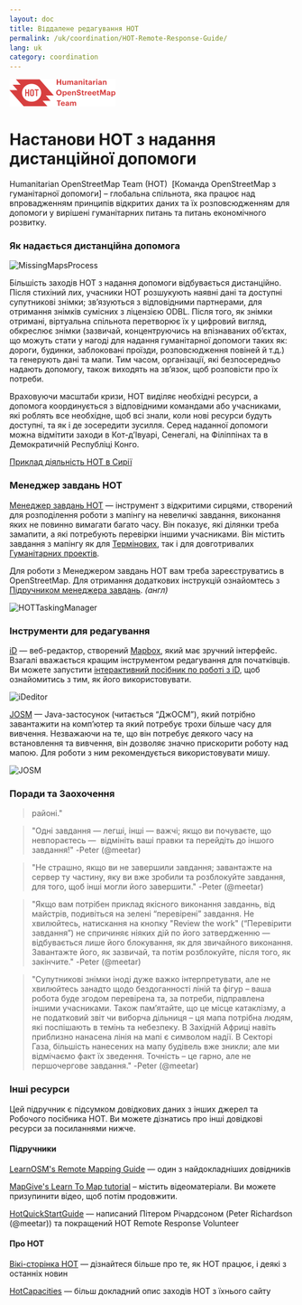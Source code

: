 ```yaml
---
layout: doc
title: Віддалене редагування HOT  
permalink: /uk/coordination/HOT-Remote-Response-Guide/
lang: uk
category: coordination
---
```

![HotGuideLogo](/images/hot-logo.png)

# Настанови HOT з надання дистанційної допомоги
Humanitarian OpenStreetMap Team (HOT)  [Команда OpenStreetMap з гуманітарної
допомоги] – глобальна спільнота, яка працює над впровадженням принципів
відкритих даних та їх розповсюдженням для допомоги у вирішені гуманітарних
питань та питань економічного розвитку.

### Як надається дистанційна допомога

![MissingMapsProcess](http://hot.openstreetmap.org/sites/default/files/styles/large/public/process.png?itok=jlAYWov0)

Більшість заходів HOT з надання допомоги відбувається дистанційно. Після
стихіний лих, учасники HOT розшукують наявні дані та доступні супутникові
знімки; зв’язуються з відповідними партнерами, для отримання знімків сумісних з
ліцензією ODBL. Після того, як знімки отримані, віртуальна спільнота перетворює
їх у цифровий вигляд, обкреслює знімки (зазвичай, концентруючись на впізнаваних
об’єктах, що можуть стати у нагоді для надання гуманітарної допомоги таких як:
дороги, будинки, заблоковані проїзди, розповсюдження повіней й т.д.) та
генерують дані та мапи. Тим часом, організації, які безпосередньо надають
допомогу, також виходять на зв’язок, щоб розповісти про їх потреби.

Враховуючи масштаби кризи, HOT виділяє необхідні ресурси, а допомога
координується з відповідними командами або учасниками, які роблять все
необхідне, щоб всі знали, коли нові ресурси будуть доступні, та як і де
зосередити зусилля. Серед наданної допомоги можна відмітити заходи в
Кот-д’Івуарі, Сенегалі, на Філіппінах та в Демократичній Республіці Конго.

[Приклад діяльність HOT в Сирії](http://hot.openstreetmap.org/updates/2013-01-28_syria_activation)

### Менеджер завдань HOT

[Менеджер завдань HOT](http://tasks.hotosm.org/) — інструмент з відкритими
сирцями, створений для розподілення роботи з мапінгу на невеличкі завдання,
виконання яких не повинно вимагати багато часу. Він показує, які ділянки треба
замапити, а які потребують перевірки іншими учасниками. Він містить завдання з
мапінгу як для [Термінових](http://wiki.openstreetmap.org/wiki/HOT_activation),
так і для довготривалих [Гуманітарних проектів](http://hot.openstreetmap.org/projects).

Для роботи з Менеджером завдань HOT вам треба зареєструватись в OpenStreetMap.
Для отримання додаткових інструкцій ознайомтесь з [Підручником менеджера завдань](http://learnosm.org/en/coordination/tasking-manager/). _(англ)_

![HOTTaskingManager](http://hot.openstreetmap.org/sites/default/files/styles/large/public/task_manager_v2_screenshot_CAR_example.png?itok=Q35ytxKl)

### Інструменти для редагування

[iD](http://learnosm.org/en/editing/id-editor/) — веб-редактор, створений
[Mapbox](www.mapbox.com), який має зручний інтерфейс. Взагалі вважається кращим
інструментом редагування для початківців. Ви можете запустити
[інтерактивний посібник по роботі з iD](http://ideditor.com/), щоб ознайомитись
з тим, як його використовувати.
<!-- need to verify link for iD interactive guide-->

![iDeditor](https://blog.openstreetmap.org/wp-content/uploads/2013/08/id-editor-sotm-us-2013-venue-screenshot.png)


[JOSM](https://josm.openstreetmap.de/) — Java-застосунок (читається “ДжОСМ”),
який потрібно завантажити на комп’ютер та який потребує трохи більше часу для
вивчення. Незважаючи на те, що він потребує деякого часу на встановлення та
вивчення, він дозволяє значно прискорити роботу над мапою. Для роботи з ним
рекомендується використовувати мишу.

![JOSM](http://njgeo.org/wp-content/uploads/2010/07/josm_osm_editor.png)

### Поради та Заохочення

> районі."

> "Одні завдання — легші, інші — важчі; якщо ви почуваєте, що невпораєтесь — 
> відмініть ваші правки та перейдіть до іншого завдання!" -Peter (@meetar)

> "Не страшно, якщо ви не завершили завдання; завантажте на сервер ту частину,
> яку ви вже зробили та розблокуйте завдання, для того, щоб інші могли його
> завершити." -Peter (@meetar)  

> "Якщо вам потрібен приклад якісного виконання завданнь, від майстрів,
> подивіться на зелені “перевірені” завдання. Не хвилюйтесь, натискання на
> кнопку "Review the work" (“Перевірити завдання”) не спричиняє ніяких дій по
> його затвердженню — відбувається лише його блокування, як для звичайного
> виконання. Завантажте його, як зазвичай, та потім розблокуйте, після того, як
> закінчите." -Peter (@meetar)  


> "Супутникові знімки іноді дуже важко інтерпретувати, але не хвилюйтесь
> занадто щодо бездоганності ліній та фігур – ваша робота буде згодом
> перевірена та, за потреби, підправлена іншими учасниками. Також пам’ятайте,
> що це місце катаклізму, а не податковий звіт чи виборча дільниця – ця мапа
> потрібна людям, які поспішають в темінь та небезпеку. В Західній Африці
> навіть приблизно нанасена лінія на мапі є символом надії. В Секторі Газа,
> більшість нанесених на мапу будівель вже зникли; але ми відмічаємо факт їх
> зведення. Точність – це гарно, але не першочергове завдання." -Peter (@meetar)


### Інші ресурси

Цей підручник є підсумком довідкових даних з інших джерел та Робочого посібника
HOT. Ви можете дізнатись про інші довідкові ресурси за посиланнями нижче.

#### Підручники

[LearnOSM's Remote Mapping Guide](http://learnosm.org/en/coordination/remote/) —
один з найдокладніших довідників  

[MapGive's Learn To Map tutorial](http://mapgive.state.gov/learn-to-map/) –
містить відеоматеріали. Ви можете призупинити відео, щоб потім продовжити.
<!-- no video at this link :(-->

[HotQuickStartGuide](https://gist.github.com/meetar/b9929dfec129d1d7f5f2) —
написаний Пітером Річардсоном (Peter Richardson (@meetar)) та покращений HOT
Remote Response Volunteer

#### Про HOT
[Вікі-сторінка HOT](http://wiki.openstreetmap.org/wiki/Humanitarian_OSM_Team) —
дізнайтеся більше про те, як HOT працює, і деякі з останніх новин

[HotCapacities](http://hot.openstreetmap.org/about/hot_capacities) — більш
докладний опис заходів HOT з їхнього сайту
